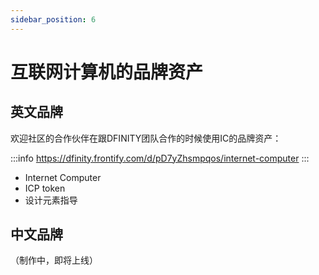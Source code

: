 ```yaml
---
sidebar_position: 6
---
```


# 互联网计算机的品牌资产

## 英文品牌

欢迎社区的合作伙伴在跟DFINITY团队合作的时候使用IC的品牌资产：

:::info
https://dfinity.frontify.com/d/pD7yZhsmpqos/internet-computer
:::

- Internet Computer
- ICP token
- 设计元素指导

## 中文品牌

（制作中，即将上线）

